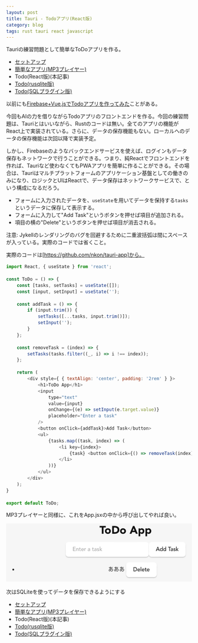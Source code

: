 ```yaml
---
layout: post
title: Tauri - Todoアプリ(React版)
category: blog
tags: rust tauri react javascript
---
```


Tauriの練習問題として簡単なToDoアプリを作る。

* [セットアップ](../Tauri-Setup/)
* [簡単なアプリ(MP3プレイヤー)](../Tauri-Player1/)
* Todo(React版)(本記事)
* [Todo(rusqlite版)](../Tauri-Todo-Rusqlite/)
* [Todo(SQLプラグイン版)](../Tauri-Todo-Plugin-Sqlite/)

以前にも[Firebase+Vue.jsでTodoアプリを作ってみた](../Firebase_Vue/)ことがある。

今回もAIの力を借りながらTodoアプリのフロントエンドを作る。今回の練習問題は、Tauriとはいいながら、Rustのコードは無い。全てのアプリの機能がReact上で実装されている。さらに、データの保存機能もない。ローカルへのデータの保存機能は次回以降で実装予定。

しかし、Firebaseのようなバックエンドサービスを使えば、ログインもデータ保存もネットワークで行うことができる。つまり、純Reactでフロントエンドを作れば、Tauriなど使わなくてもPWAアプリを簡単に作ることができる。その場合は、Tauriはマルチプラットフォームのアプリケーション基盤としての働きのみになり、ロジックとUIはReactで、データ保存はネットワークサービスで、という構成になるだろう。

* フォームに入力されたデータを、`useState`を用いてデータを保持する`tasks`というデータに保存して表示する。
* フォームに入力して"Add Task"というボタンを押せば項目が追加される。
* 項目の横の"Delete"というボタンを押せば項目が消去される。

注意: Jykellのレンダリングのバグを回避するために二重波括弧は間にスペースが入っている。実際のコードでは省くこと。

実際のコードは[https://github.com/nkon/tauri-app]から。

```javascript
import React, { useState } from 'react';

const ToDo = () => {
    const [tasks, setTasks] = useState([]);
    const [input, setInput] = useState('');

    const addTask = () => {
        if (input.trim()) {
            setTasks([...tasks, input.trim()]);
            setInput('');
        }
    };

    const removeTask = (index) => {
        setTasks(tasks.filter((_, i) => i !== index));
    };

    return (
        <div style={ { textAlign: 'center', padding: '2rem' } }>
            <h1>ToDo App</h1>
            <input
                type="text"
                value={input}
                onChange={(e) => setInput(e.target.value)}
                placeholder="Enter a task"
            />
            <button onClick={addTask}>Add Task</button>
            <ul>
                {tasks.map((task, index) => (
                    <li key={index}>
                        {task} <button onClick={() => removeTask(index)}>Delete</button>
                    </li>
                ))}
            </ul>
        </div>
    );
}

export default ToDo;
```

MP3プレイヤーと同様に、これをApp.jsxの中から呼び出してやれば良い。

![ToDo](../images/tauri-todo.png)

次はSQLiteを使ってデータを保存できるようにする

* [セットアップ](../Tauri-Setup/)
* [簡単なアプリ(MP3プレイヤー)](../Tauri-Player1/)
* Todo(React版)(本記事)
* [Todo(rusqlite版)](../Tauri-Todo-Rusqlite/)
* [Todo(SQLプラグイン版)](../Tauri-Todo-Plugin-Sqlite/)
